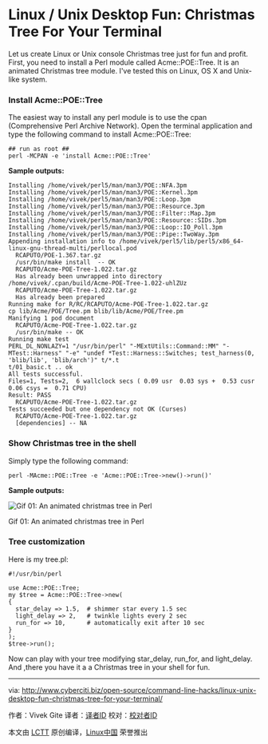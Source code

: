 Linux / Unix Desktop Fun: Christmas Tree For Your Terminal
================================================================================
Let us create Linux or Unix console Christmas tree just for fun and profit. First, you need to install a Perl module called Acme::POE::Tree. It is an animated Christmas tree module. I've tested this on Linux, OS X and Unix-like system.

### Install Acme::POE::Tree ###

The easiest way to install any perl module is to use the cpan (Comprehensive Perl Archive Network). Open the terminal application and type the following command to install Acme::POE::Tree:

    ## run as root ##
    perl -MCPAN -e 'install Acme::POE::Tree'
 
**Sample outputs:**

    Installing /home/vivek/perl5/man/man3/POE::NFA.3pm
    Installing /home/vivek/perl5/man/man3/POE::Kernel.3pm
    Installing /home/vivek/perl5/man/man3/POE::Loop.3pm
    Installing /home/vivek/perl5/man/man3/POE::Resource.3pm
    Installing /home/vivek/perl5/man/man3/POE::Filter::Map.3pm
    Installing /home/vivek/perl5/man/man3/POE::Resource::SIDs.3pm
    Installing /home/vivek/perl5/man/man3/POE::Loop::IO_Poll.3pm
    Installing /home/vivek/perl5/man/man3/POE::Pipe::TwoWay.3pm
    Appending installation info to /home/vivek/perl5/lib/perl5/x86_64-linux-gnu-thread-multi/perllocal.pod
      RCAPUTO/POE-1.367.tar.gz
      /usr/bin/make install  -- OK
      RCAPUTO/Acme-POE-Tree-1.022.tar.gz
      Has already been unwrapped into directory /home/vivek/.cpan/build/Acme-POE-Tree-1.022-uhlZUz
      RCAPUTO/Acme-POE-Tree-1.022.tar.gz
      Has already been prepared
    Running make for R/RC/RCAPUTO/Acme-POE-Tree-1.022.tar.gz
    cp lib/Acme/POE/Tree.pm blib/lib/Acme/POE/Tree.pm
    Manifying 1 pod document
      RCAPUTO/Acme-POE-Tree-1.022.tar.gz
      /usr/bin/make -- OK
    Running make test
    PERL_DL_NONLAZY=1 "/usr/bin/perl" "-MExtUtils::Command::MM" "-MTest::Harness" "-e" "undef *Test::Harness::Switches; test_harness(0, 'blib/lib', 'blib/arch')" t/*.t
    t/01_basic.t .. ok
    All tests successful.
    Files=1, Tests=2,  6 wallclock secs ( 0.09 usr  0.03 sys +  0.53 cusr  0.06 csys =  0.71 CPU)
    Result: PASS
      RCAPUTO/Acme-POE-Tree-1.022.tar.gz
    Tests succeeded but one dependency not OK (Curses)
      RCAPUTO/Acme-POE-Tree-1.022.tar.gz
      [dependencies] -- NA

### Show Christmas tree in the shell ###

Simply type the following command:
 
    perl -MAcme::POE::Tree -e 'Acme::POE::Tree->new()->run()'
 
**Sample outputs:**

![Gif 01: An animated christmas tree in Perl](http://s0.cyberciti.org/uploads/cms/2015/12/perl-tree.gif)

Gif 01: An animated christmas tree in Perl

### Tree customization ###

Here is my tree.pl:

    #!/usr/bin/perl
     
    use Acme::POE::Tree;
    my $tree = Acme::POE::Tree->new(
    {
      star_delay => 1.5,  # shimmer star every 1.5 sec
      light_delay => 2,   # twinkle lights every 2 sec
      run_for => 10,      # automatically exit after 10 sec
    }
    );
    $tree->run();

Now can play with your tree modifying star_delay, run_for, and light_delay. And ,there you have it a a Christmas tree in your shell for fun.

--------------------------------------------------------------------------------

via: http://www.cyberciti.biz/open-source/command-line-hacks/linux-unix-desktop-fun-christmas-tree-for-your-terminal/

作者：Vivek Gite
译者：[译者ID](https://github.com/译者ID)
校对：[校对者ID](https://github.com/校对者ID)

本文由 [LCTT](https://github.com/LCTT/TranslateProject) 原创编译，[Linux中国](https://linux.cn/) 荣誉推出